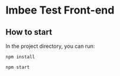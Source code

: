 # Imbee Test Front-end

## How to start

In the project directory, you can run:

```
npm install
```

```
npm start
```
